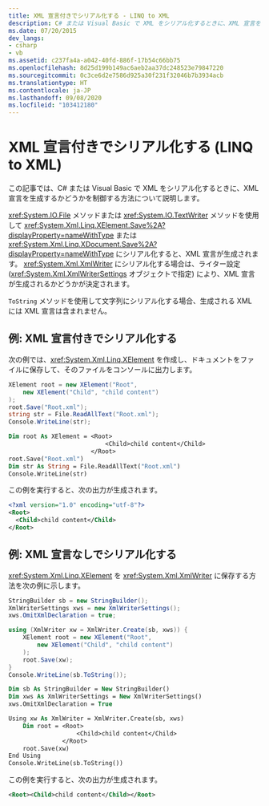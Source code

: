 ```yaml
---
title: XML 宣言付きでシリアル化する - LINQ to XML
description: C# または Visual Basic で XML をシリアル化するときに、XML 宣言を生成するかどうかを制御できます。
ms.date: 07/20/2015
dev_langs:
- csharp
- vb
ms.assetid: c237fa4a-a042-40fd-886f-17b54c66bb75
ms.openlocfilehash: 8d25d199b149ac6aeb2aa37dc248523e79847220
ms.sourcegitcommit: 0c3ce6d2e7586d925a30f231f32046b7b3934acb
ms.translationtype: HT
ms.contentlocale: ja-JP
ms.lasthandoff: 09/08/2020
ms.locfileid: "103412180"
---
```

# <a name="serialize-with-an-xml-declaration-linq-to-xml"></a>XML 宣言付きでシリアル化する (LINQ to XML)

この記事では、C# または Visual Basic で XML をシリアル化するときに、XML 宣言を生成するかどうかを制御する方法について説明します。

<xref:System.IO.File> メソッドまたは <xref:System.IO.TextWriter> メソッドを使用して <xref:System.Xml.Linq.XElement.Save%2A?displayProperty=nameWithType> または <xref:System.Xml.Linq.XDocument.Save%2A?displayProperty=nameWithType> にシリアル化すると、XML 宣言が生成されます。 <xref:System.Xml.XmlWriter> にシリアル化する場合は、ライター設定 (<xref:System.Xml.XmlWriterSettings> オブジェクトで指定) により、XML 宣言が生成されるかどうかが決定されます。

`ToString` メソッドを使用して文字列にシリアル化する場合、生成される XML には XML 宣言は含まれません。

## <a name="example-serialize-with-an-xml-declaration"></a>例: XML 宣言付きでシリアル化する

次の例では、<xref:System.Xml.Linq.XElement> を作成し、ドキュメントをファイルに保存して、そのファイルをコンソールに出力します。

```csharp
XElement root = new XElement("Root",
    new XElement("Child", "child content")
);
root.Save("Root.xml");
string str = File.ReadAllText("Root.xml");
Console.WriteLine(str);
```

```vb
Dim root As XElement = <Root>
                           <Child>child content</Child>
                       </Root>
root.Save("Root.xml")
Dim str As String = File.ReadAllText("Root.xml")
Console.WriteLine(str)
```

この例を実行すると、次の出力が生成されます。

```xml
<?xml version="1.0" encoding="utf-8"?>
<Root>
  <Child>child content</Child>
</Root>
```

## <a name="example-serialize-without-an-xml-declaration"></a>例: XML 宣言なしでシリアル化する

<xref:System.Xml.Linq.XElement> を <xref:System.Xml.XmlWriter> に保存する方法を次の例に示します。

```csharp
StringBuilder sb = new StringBuilder();
XmlWriterSettings xws = new XmlWriterSettings();
xws.OmitXmlDeclaration = true;

using (XmlWriter xw = XmlWriter.Create(sb, xws)) {
    XElement root = new XElement("Root",
        new XElement("Child", "child content")
    );
    root.Save(xw);
}
Console.WriteLine(sb.ToString());
```

```vb
Dim sb As StringBuilder = New StringBuilder()
Dim xws As XmlWriterSettings = New XmlWriterSettings()
xws.OmitXmlDeclaration = True

Using xw As XmlWriter = XmlWriter.Create(sb, xws)
    Dim root = <Root>
                   <Child>child content</Child>
               </Root>
    root.Save(xw)
End Using
Console.WriteLine(sb.ToString())
```

この例を実行すると、次の出力が生成されます。

```xml
<Root><Child>child content</Child></Root>
```
